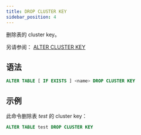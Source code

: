 ```yaml
---
title: DROP CLUSTER KEY
sidebar_position: 4
---
```


删除表的 cluster key。

另请参阅：
[ALTER CLUSTER KEY](./dml-alter-cluster-key.md) 

## 语法

```sql
ALTER TABLE [ IF EXISTS ] <name> DROP CLUSTER KEY
```

## 示例

此命令删除表 *test* 的 cluster key：

```sql
ALTER TABLE test DROP CLUSTER KEY
```